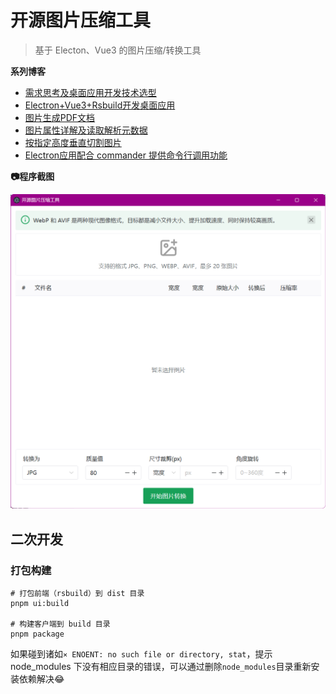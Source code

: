 # 开源图片压缩工具
> 基于 Electon、Vue3 的图片压缩/转换工具

**系列博客**

* [需求思考及桌面应用开发技术选型](https://blog.csdn.net/ssrc0604hx/article/details/148117181)
* [Electron+Vue3+Rsbuild开发桌面应用](https://blog.csdn.net/ssrc0604hx/article/details/148164531)
* [图片生成PDF文档](https://blog.csdn.net/ssrc0604hx/article/details/148425044)
* [图片属性详解及读取解析元数据](https://blog.csdn.net/ssrc0604hx/article/details/148427409)
* [按指定高度垂直切割图片](https://blog.csdn.net/ssrc0604hx/article/details/148655838)
* [Electron应用配合 commander 提供命令行调用功能](https://blog.csdn.net/ssrc0604hx/article/details/148742140)

**📷程序截图**

![](./docs/imgs/home.png)

## 二次开发

### 打包构建

```shell
# 打包前端（rsbuild）到 dist 目录
pnpm ui:build

# 构建客户端到 build 目录
pnpm package
```

如果碰到诸如`⨯ ENOENT: no such file or directory, stat`，提示 node_modules 下没有相应目录的错误，可以通过删除`node_modules`目录重新安装依赖解决😂
